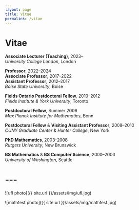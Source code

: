 ```yaml
---
layout: page
title: Vitae
permalink: /vitae
---
```


# Vitae

**Associate Lecturer (Teaching)**, 2023&ndash;  
*University College London*, London

**Professor**, 2022&ndash;2024  
**Associate Professor**, 2017&ndash;2022  
**Assistant Professor**, 2012&ndash;2017  
*Boise State University*, Boise

**Fields Ontario Postdoctoral Fellow**, 2010&ndash;2012  
*Fields Institute &amp; York University*, Toronto

**Postdoctoral Fellow**, Summer 2009  
*Max Planck Institute for Mathematics*, Bonn

**Postdoctoral Fellow** &amp; **Visiting Assistant Professor**, 2008&ndash;2010  
*CUNY Graduate Center* &amp; *Hunter College*, New York

**PhD Mathematics**, 2003&ndash;2008  
*Rutgers University*, New Brunswick

**BS Mathematics** &amp; **BS Computer Science**, 2000&ndash;2003  
*University of Washington*, Seattle

# ---

![ufl photo]({{ site.url }}/assets/img/ufl.jpg)

![mathfest photo]({{ site.url }}/assets/img/mathfest.jpg)

